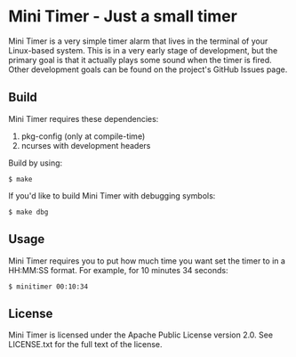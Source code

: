# Mini Timer - Just a small timer

Mini Timer is a very simple timer alarm that lives in the terminal of your Linux-based system. This is in a very early stage of development, but the primary goal is that it actually plays some sound when the timer is fired. Other development goals can be found on the project's GitHub Issues page.

## Build
Mini Timer requires these dependencies:

1. pkg-config (only at compile-time)
2. ncurses with development headers

Build by using:

```
$ make
```

If you'd like to build Mini Timer with debugging symbols:

```
$ make dbg
```

## Usage
Mini Timer requires you to put how much time you want set the timer to in a HH:MM:SS format. For example, for 10 minutes 34 seconds:

```
$ minitimer 00:10:34
```

## License
Mini Timer is licensed under the Apache Public License version 2.0. See LICENSE.txt for the full text of the license.
